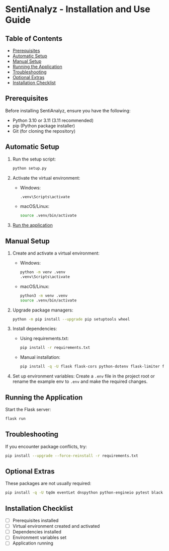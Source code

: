 
# SentiAnalyz - Installation and Use Guide

## Table of Contents

- [Prerequisites](#prerequisites)
- [Automatic Setup](#automatic-setup)
- [Manual Setup](#manual-setup)
- [Running the Application](#running-the-application)
- [Troubleshooting](#troubleshooting)
- [Optional Extras](#optional-extras)
- [Installation Checklist](#installation-checklist)

## Prerequisites

Before installing SentiAnalyz, ensure you have the following:

- Python 3.10 or 3.11 (3.11 recommended)
- pip (Python package installer)
- Git (for cloning the repository)

## Automatic Setup

1. Run the setup script:

   ```bash
   python setup.py
   ```
2. Activate the virtual environment:

   - Windows:
     ```bash
     .venv\Scripts\activate
     ```
   - macOS/Linux:
     ```bash
     source .venv/bin/activate
     ```
3. [Run the application](#running-the-application)

## Manual Setup

1. Create and activate a virtual environment:

   - Windows:
     ```bash
     python -m venv .venv
     .venv\Scripts\activate
     ```
   - macOS/Linux:
     ```bash
     python3 -m venv .venv
     source .venv/bin/activate
     ```
2. Upgrade package managers:

   ```bash
   python -m pip install --upgrade pip setuptools wheel
   ```
3. Install dependencies:

   - Using requirements.txt:
     ```bash
     pip install -r requirements.txt
     ```
   - Manual installation:
     ```bash
     pip install -q -U flask flask-cors python-dotenv flask-limiter flask-socketio torch transformers vaderSentiment "numpy<2" scikit-learn pandas google-generativeai nltk requests
     ```
4. Set up environment variables:
   Create a `.env` file in the project root or rename the example env to `.env` and make the required changes.

## Running the Application

Start the Flask server:

```bash
flask run
```

## Troubleshooting

If you encounter package conflicts, try:

```bash
pip install --upgrade --force-reinstall -r requirements.txt
```

## Optional Extras

These packages are not usually required:

```bash
pip install -q -U tqdm eventLet dnspython python-engineio pytest black flake8 pylint colorama psutil
```

## Installation Checklist

- [ ] Prerequisites installed
- [ ] Virtual environment created and activated
- [ ] Dependencies installed
- [ ] Environment variables set
- [ ] Application running
